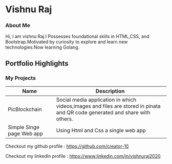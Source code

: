 # Vishnu Raj

### About Me

Hi, I am vishnu Raj.I Possesses foundational skills in HTML,CSS, and Bootstrap.Motivated by curiosity to explore and learn new technologies.Now learning Golang.


## Portfolio Highlights

### My Projects
| Name                         | Description                                                                                                                    
|-----------------------------|---------------------------------------------------------------------------|
| PicBlockchain               |Social media application in which videos,images and files are stored in pinata and QR code                                         generated and  share with  others. |
| Simple Singe page Web app   | Using Html and Css a single web app |            

Checkout my github profile : https://github.com/creator-10

Checkout my linkedln profile : https://www.linkedin.com/in/vishnuraj2020
